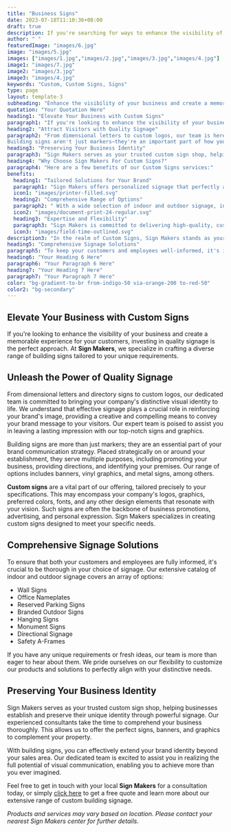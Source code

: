 ```yaml
---
title: "Business Signs"
date: 2023-07-18T11:10:36+08:00
draft: true
description: If you're searching for ways to enhance the visibility of your business and create a memorable experience for your customers, there's no better approach than investing in quality signage. The team at Sign Makers specializes in crafting a diverse range of building signs tailored to your unique requirements.
author: " "
featuredImage: "images/6.jpg"
image: "images/5.jpg"
images: ["images/1.jpg","images/2.jpg","images/3.jpg","images/4.jpg"]
image1: "images/7.jpg"
image2: "images/3.jpg"
image3: "images/4.jpg"
keywords: "Custom, Custom Signs, Signs"
type: page
layout: template-3
subheading: "Enhance the visibility of your business and create a memorable experience for your customers"
quotation: "Your Quotation Here"
heading1: "Elevate Your Business with Custom Signs"
paragraph1: "If you're looking to enhance the visibility of your business and create a memorable experience for your customers, investing in quality signage is the perfect approach. At Sign Makers, we specialize in crafting a diverse range of building signs tailored to your unique requirements."
heading2: "Attract Visitors with Quality Signage"
paragraph2: "From dimensional letters to custom logos, our team is here to bring your company's visual identity to life. Good signs are key to showing off your brand and sharing your message with visitors. Our experts are ready to help you make a strong impression with high-quality signs and graphics.
Building signs aren't just markers—they're an important part of how you communicate your brand. Placed around your business, they promote your company, guide visitors, and identify your location. We offer a variety of options, including banners, vinyl graphics, and metal signs, to meet your needs."
heading3: "Preserving Your Business Identity"
paragraph3: "Sign Makers serves as your trusted custom sign shop, helping businesses establish and preserve their unique identity through powerful signage. Our experienced consultants take the time to comprehend your business thoroughly. This allows us to offer the perfect signs, banners, and graphics to complement your property. With building signs, you can effectively extend your brand identity beyond your sales area. Our dedicated team is excited to assist you in realizing the full potential of visual communication, enabling you to achieve more than you ever imagined."
heading4: "Why Choose Sign Makers For Custom Signs?"
paragraph4: "Here are a few benefits of our Custom Signs services:"
benefits:
  heading1: "Tailored Solutions for Your Brand"
  paragraph1: "Sign Makers offers personalized signage that perfectly aligns with your brand's unique identity. Whether you need something simple or intricate, their team ensures your signs reflect your business's style and message."
  icon1: "images/printer-filled.svg"
  heading2: "Comprehensive Range of Options"
  paragraph2: " With a wide selection of indoor and outdoor signage, including wall signs, nameplates, and more, Sign Makers provides everything you need to effectively communicate with customers and employees."
  icon2: "images/document-print-24-regular.svg"
  heading3: "Expertise and Flexibility"
  paragraph3: "Sign Makers is committed to delivering high-quality, customized solutions. They listen to your ideas and adapt their products to meet your specific needs, ensuring your signage is exactly what you envision."
  icon3: "images/field-time-outlined.svg"
description3: "In the realm of Custom Signs, Sign Makers stands as your trusted partner for turning visions into reality. With state-of-the-art technology, in-house control, and a commitment to quality, we are poised to elevate your brand through visually stunning Custom Displays"
heading5: "Comprehensive Signage Solutions"
paragraph5: "To keep your customers and employees well-informed, it's important to choose the right signs. Our wide range of indoor and outdoor options includes wall signs, office nameplates, reserved parking signs, branded outdoor signs, hanging signs, monument signs, directional signs, and safety A-frames. If you have unique needs or fresh ideas, we're excited to hear them. We’re proud to offer flexible, customised solutions that fit your specific requirements."
heading6: "Your Heading 6 Here"
paragraph6: "Your Paragraph 6 Here"
heading7: "Your Heading 7 Here"
paragraph7: "Your Paragraph 7 Here"
color: "bg-gradient-to-br from-indigo-50 via-orange-200 to-red-50"
color2: "bg-secondary"
---
```


## Elevate Your Business with Custom Signs

If you're looking to enhance the visibility of your business and create a memorable experience for your customers, investing in quality signage is the perfect approach. At **Sign Makers**, we specialize in crafting a diverse range of building signs tailored to your unique requirements.

## Unleash the Power of Quality Signage

From dimensional letters and directory signs to custom logos, our dedicated team is committed to bringing your company's distinctive visual identity to life. We understand that effective signage plays a crucial role in reinforcing your brand's image, providing a creative and compelling means to convey your brand message to your visitors. Our expert team is poised to assist you in leaving a lasting impression with our top-notch signs and graphics.

Building signs are more than just markers; they are an essential part of your brand communication strategy. Placed strategically on or around your establishment, they serve multiple purposes, including promoting your business, providing directions, and identifying your premises. Our range of options includes banners, vinyl graphics, and metal signs, among others.

**Custom signs** are a vital part of our offering, tailored precisely to your specifications. This may encompass your company's logos, graphics, preferred colors, fonts, and any other design elements that resonate with your vision. Such signs are often the backbone of business promotions, advertising, and personal expression. Sign Makers specializes in creating custom signs designed to meet your specific needs.

## Comprehensive Signage Solutions

To ensure that both your customers and employees are fully informed, it's crucial to be thorough in your choice of signage. Our extensive catalog of indoor and outdoor signage covers an array of options:

- Wall Signs
- Office Nameplates
- Reserved Parking Signs
- Branded Outdoor Signs
- Hanging Signs
- Monument Signs
- Directional Signage
- Safety A-Frames

If you have any unique requirements or fresh ideas, our team is more than eager to hear about them. We pride ourselves on our flexibility to customize our products and solutions to perfectly align with your distinctive needs.

## Preserving Your Business Identity

Sign Makers serves as your trusted custom sign shop, helping businesses establish and preserve their unique identity through powerful signage. Our experienced consultants take the time to comprehend your business thoroughly. This allows us to offer the perfect signs, banners, and graphics to complement your property.

With building signs, you can effectively extend your brand identity beyond your sales area. Our dedicated team is excited to assist you in realizing the full potential of visual communication, enabling you to achieve more than you ever imagined.

Feel free to get in touch with your local **Sign Makers** for a consultation today, or simply [click here](/book-consultation/) to get a free quote and learn more about our extensive range of custom building signage.

*Products and services may vary based on location. Please contact your nearest Sign Makers center for further details.*
